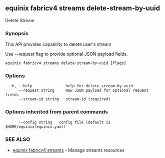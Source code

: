 ## equinix fabricv4 streams delete-stream-by-uuid

Delete Stream

### Synopsis

This API provides capability to delete user's stream

Use --request flag to provide optional JSON payload fields.

```
equinix fabricv4 streams delete-stream-by-uuid [flags]
```

### Options

```
  -h, --help               help for delete-stream-by-uuid
      --request string     Raw JSON payload for optional request fields
      --stream-id string   stream-id (required)
```

### Options inherited from parent commands

```
      --config string   config file (default is $HOME/equinix/equinix.yaml)
```

### SEE ALSO

* [equinix fabricv4 streams](equinix_fabricv4_streams.md)	 - Manage streams resources

